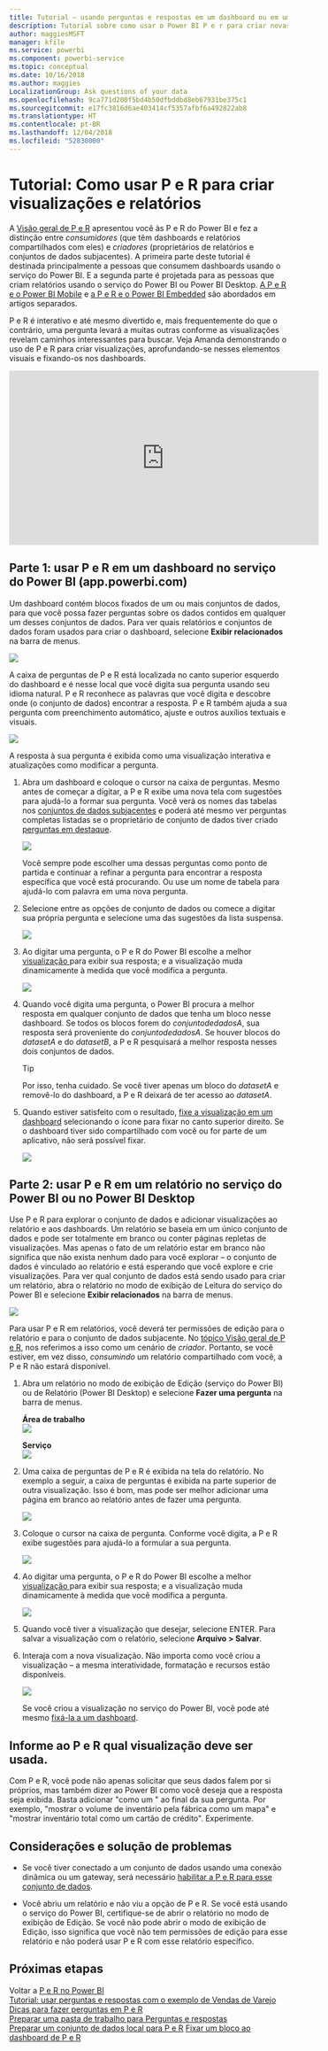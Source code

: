 ```yaml
---
title: Tutorial – usando perguntas e respostas em um dashboard ou em um relatório
description: Tutorial sobre como usar o Power BI P e r para criar novas visualizações em dashboards e em relatórios.
author: maggiesMSFT
manager: kfile
ms.service: powerbi
ms.component: powerbi-service
ms.topic: conceptual
ms.date: 10/16/2018
ms.author: maggies
LocalizationGroup: Ask questions of your data
ms.openlocfilehash: 9ca771d200f5bd4b50dfbddbd8eb67931be375c1
ms.sourcegitcommit: e17fc3816d6ae403414cf5357afbf6a492822ab8
ms.translationtype: HT
ms.contentlocale: pt-BR
ms.lasthandoff: 12/04/2018
ms.locfileid: "52830000"
---
```

# <a name="tutorial-how-to-use-qa-to-create-visualizations-and-build-reports"></a>Tutorial: Como usar P e R para criar visualizações e relatórios
A [Visão geral de P e R](consumer/end-user-q-and-a.md) apresentou você às P e R do Power BI e fez a distinção entre *consumidores* (que têm dashboards e relatórios compartilhados com eles) e *criadores* (proprietários de relatórios e conjuntos de dados subjacentes). A primeira parte deste tutorial é destinada principalmente a pessoas que consumem dashboards usando o serviço do Power BI. E a segunda parte é projetada para as pessoas que criam relatórios usando o serviço do Power BI ou Power BI Desktop. [A P e R e o Power BI Mobile](consumer/mobile/mobile-apps-ios-qna.md) e [a P e R e o Power BI Embedded](developer/qanda.md) são abordados em artigos separados.

P e R é interativo e até mesmo divertido e, mais frequentemente do que o contrário, uma pergunta levará a muitas outras conforme as visualizações revelam caminhos interessantes para buscar. Veja Amanda demonstrando o uso de P e R para criar visualizações, aprofundando-se nesses elementos visuais e fixando-os nos dashboards.

<iframe width="560" height="315" src="https://www.youtube.com/embed/qMf7OLJfCz8?list=PL1N57mwBHtN0JFoKSR0n-tBkUJHeMP2cP" frameborder="0" allowfullscreen></iframe>

## <a name="part-1-use-qa-on-a-dashboard-in-power-bi-service-apppowerbicom"></a>Parte 1: usar P e R em um dashboard no serviço do Power BI (app.powerbi.com)
Um dashboard contém blocos fixados de um ou mais conjuntos de dados, para que você possa fazer perguntas sobre os dados contidos em qualquer um desses conjuntos de dados. Para ver quais relatórios e conjuntos de dados foram usados para criar o dashboard, selecione **Exibir relacionados** na barra de menus.

![](media/power-bi-tutorial-q-and-a/power-bi-view-related.png)

A caixa de perguntas de P e R está localizada no canto superior esquerdo do dashboard e é nesse local que você digita sua pergunta usando seu idioma natural. P e R reconhece as palavras que você digita e descobre onde (o conjunto de dados) encontrar a resposta. P e R também ajuda a sua pergunta com preenchimento automático, ajuste e outros auxílios textuais e visuais.

![](media/power-bi-tutorial-q-and-a/powerbi-qna.png)

A resposta à sua pergunta é exibida como uma visualização interativa e atualizações como modificar a pergunta.

1. Abra um dashboard e coloque o cursor na caixa de perguntas. Mesmo antes de começar a digitar, a P e R exibe uma nova tela com sugestões para ajudá-lo a formar sua pergunta. Você verá os nomes das tabelas nos [conjuntos de dados subjacentes](service-get-data.md) e poderá até mesmo ver perguntas completas listadas se o proprietário de conjunto de dados tiver criado [perguntas em destaque](service-q-and-a-create-featured-questions.md).

   ![](media/power-bi-tutorial-q-and-a/powerbi-qna-cursor.png)

   Você sempre pode escolher uma dessas perguntas como ponto de partida e continuar a refinar a pergunta para encontrar a resposta específica que você está procurando. Ou use um nome de tabela para ajudá-lo com palavra em uma nova pergunta.

2. Selecione entre as opções de conjunto de dados ou comece a digitar sua própria pergunta e selecione uma das sugestões da lista suspensa.

   ![](media/power-bi-tutorial-q-and-a/powerbi-qna-list.png)

3. Ao digitar uma pergunta, o P e R do Power BI escolhe a melhor [visualização ](visuals/power-bi-visualization-types-for-reports-and-q-and-a.md)para exibir sua resposta; e a visualização muda dinamicamente à medida que você modifica a pergunta.

   ![](media/power-bi-tutorial-q-and-a/powerbi-qna-viz.png)

4. Quando você digita uma pergunta, o Power BI procura a melhor resposta em qualquer conjunto de dados que tenha um bloco nesse dashboard.  Se todos os blocos forem do *conjuntodedadosA*, sua resposta será proveniente do *conjuntodedadosA*.  Se houver blocos do *datasetA* e do *datasetB*, a P e R pesquisará a melhor resposta nesses dois conjuntos de dados.

   > [!TIP]
   > Por isso, tenha cuidado. Se você tiver apenas um bloco do *datasetA* e removê-lo do dashboard, a P e R deixará de ter acesso ao *datasetA*.
   >
   >
5. Quando estiver satisfeito com o resultado, [fixe a visualização em um dashboard](service-dashboard-pin-tile-from-q-and-a.md) selecionando o ícone para fixar no canto superior direito. Se o dashboard tiver sido compartilhado com você ou for parte de um aplicativo, não será possível fixar.

   ![](media/power-bi-tutorial-q-and-a/pbi_qna_finish-typing-question.jpg)

##    <a name="part-2-use-qa-in-a-report-in-power-bi-service-or-power-bi-desktop"></a>Parte 2: usar P e R em um relatório no serviço do Power BI ou no Power BI Desktop

Use P e R para explorar o conjunto de dados e adicionar visualizações ao relatório e aos dashboards. Um relatório se baseia em um único conjunto de dados e pode ser totalmente em branco ou conter páginas repletas de visualizações. Mas apenas o fato de um relatório estar em branco não significa que não exista nenhum dado para você explorar – o conjunto de dados é vinculado ao relatório e está esperando que você explore e crie visualizações.  Para ver qual conjunto de dados está sendo usado para criar um relatório, abra o relatório no modo de exibição de Leitura do serviço do Power BI e selecione **Exibir relacionados** na barra de menus.

![](media/power-bi-tutorial-q-and-a/power-bi-view-related.png)

Para usar P e R em relatórios, você deverá ter permissões de edição para o relatório e para o conjunto de dados subjacente. No [tópico Visão geral de P e R](consumer/end-user-q-and-a.md), nos referimos a isso como um cenário de *criador*. Portanto, se você estiver, em vez disso, *consumindo* um relatório compartilhado com você, a P e R não estará disponível.

1. Abra um relatório no modo de exibição de Edição (serviço do Power BI) ou de Relatório (Power BI Desktop) e selecione **Fazer uma pergunta** na barra de menus.

    **Área de trabalho**    
    ![](media/power-bi-tutorial-q-and-a/power-bi-desktop-question.png)

    **Serviço**    
    ![](media/power-bi-tutorial-q-and-a/power-bi-service.png)

2. Uma caixa de perguntas de P e R é exibida na tela do relatório. No exemplo a seguir, a caixa de perguntas é exibida na parte superior de outra visualização. Isso é bom, mas pode ser melhor adicionar uma página em branco ao relatório antes de fazer uma pergunta.

    ![](media/power-bi-tutorial-q-and-a/power-bi-ask-question.png)

3. Coloque o cursor na caixa de pergunta. Conforme você digita, a P e R exibe sugestões para ajudá-lo a formular a sua pergunta.

   ![](media/power-bi-tutorial-q-and-a/power-bi-q-and-a-suggestions.png)

4. Ao digitar uma pergunta, o P e R do Power BI escolhe a melhor [visualização ](visuals/power-bi-visualization-types-for-reports-and-q-and-a.md)para exibir sua resposta; e a visualização muda dinamicamente à medida que você modifica a pergunta.

   ![](media/power-bi-tutorial-q-and-a/power-bi-q-and-a-visual.png)

5. Quando você tiver a visualização que desejar, selecione ENTER. Para salvar a visualização com o relatório, selecione **Arquivo > Salvar**.

6. Interaja com a nova visualização. Não importa como você criou a visualização – a mesma interatividade, formatação e recursos estão disponíveis.

   ![](media/power-bi-tutorial-q-and-a/power-bi-q-and-a-ellipses.png)

   Se você criou a visualização no serviço do Power BI, você pode até mesmo [fixá-la a um dashboard](service-dashboard-pin-tile-from-q-and-a.md).

## <a name="tell-qa-which-visualization-to-use"></a>Informe ao P e R qual visualização deve ser usada.
Com P e R, você pode não apenas solicitar que seus dados falem por si próprios, mas também dizer ao Power BI como você deseja que a resposta seja exibida. Basta adicionar "como um <visualization type>" ao final da sua pergunta.  Por exemplo, "mostrar o volume de inventário pela fábrica como um mapa" e "mostrar inventário total como um cartão de crédito".  Experimente.

##  <a name="considerations-and-troubleshooting"></a>Considerações e solução de problemas
- Se você tiver conectado a um conjunto de dados usando uma conexão dinâmica ou um gateway, será necessário [habilitar a P e R para esse conjunto de dados](service-q-and-a-direct-query.md).

- Você abriu um relatório e não viu a opção de P e R. Se você está usando o serviço do Power BI, certifique-se de abrir o relatório no modo de exibição de Edição. Se você não pode abrir o modo de exibição de Edição, isso significa que você não tem permissões de edição para esse relatório e não poderá usar P e R com esse relatório específico.

## <a name="next-steps"></a>Próximas etapas
Voltar a [P e R no Power BI](consumer/end-user-q-and-a.md)   
[Tutorial: usar perguntas e respostas com o exemplo de Vendas de Varejo](power-bi-visualization-introduction-to-q-and-a.md)   
[Dicas para fazer perguntas em P e R](consumer/end-user-q-and-a-tips.md)   
[Preparar uma pasta de trabalho para Perguntas e respostas](service-prepare-data-for-q-and-a.md)  
[Preparar um conjunto de dados local para P e R](service-q-and-a-direct-query.md)
[Fixar um bloco ao dashboard de P e R](service-dashboard-pin-tile-from-q-and-a.md)
